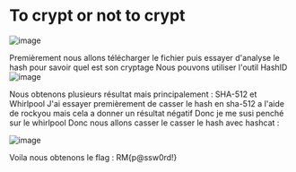 # To crypt or not to crypt 
![image](https://user-images.githubusercontent.com/91620858/197454635-8fee820c-5cbc-4c41-8500-9b66ade8a69d.png)

Premièrement nous allons télécharger le fichier puis essayer d'analyse le hash pour savoir quel est son cryptage
Nous pouvons utiliser l'outil HashID
![image](https://user-images.githubusercontent.com/91620858/197454754-8ac24b7a-1bd5-4353-8e04-daf08a8f109e.png)

Nous obtenons plusieurs résultat mais principalement : SHA-512 et Whirlpool
J'ai essayer premièrement de casser le hash en sha-512 a l'aide de rockyou mais cela a donner un résultat négatif
Donc je me susi penché sur le whirlpool 
Donc nous allons casser le casser le hash  avec hashcat :

![image](https://user-images.githubusercontent.com/91620858/197455071-e06532ba-ddea-44fe-8481-98f32d3a1564.png)

Voila nous obtenons le flag : RM{p@ssw0rd!}
